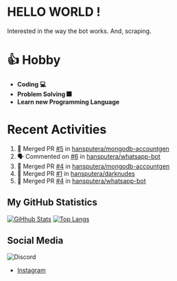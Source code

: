 # HELLO WORLD !
Interested in the way the bot works. And, scraping.

# 👍 Hobby

- **Coding 💻**
- **Problem Solving 🎆**
- **Learn new Programming Language**

# Recent Activities

<!--START_SECTION:activity-->
1. 🎉 Merged PR [#5](https://github.com//hansputera/mongodb-accountgen/pull/5) in [hansputera/mongodb-accountgen](https://github.com//hansputera/mongodb-accountgen)
2. 🗣 Commented on [#6](https://github.com//hansputera/whatsapp-bot/issues/6) in [hansputera/whatsapp-bot](https://github.com//hansputera/whatsapp-bot)
3. 🎉 Merged PR [#4](https://github.com//hansputera/mongodb-accountgen/pull/4) in [hansputera/mongodb-accountgen](https://github.com//hansputera/mongodb-accountgen)
4. 🎉 Merged PR [#1](https://github.com//hansputera/darknudes/pull/1) in [hansputera/darknudes](https://github.com//hansputera/darknudes)
5. 🎉 Merged PR [#4](https://github.com//hansputera/whatsapp-bot/pull/4) in [hansputera/whatsapp-bot](https://github.com//hansputera/whatsapp-bot)
<!--END_SECTION:activity-->

## My GitHub Statistics
[![GiHhub Stats](https://github-readme-stats.vercel.app/api?username=hansputera&show_icons=true&theme=dark)](https://github.com/hansputera)
[![Top Langs](https://github-readme-stats.vercel.app/api/top-langs/?username=hansputera&layout=compact&theme=dark)](https://github.com/hansputera)

## Social Media

![Discord](https://discord.c99.nl/widget/theme-3/642518159013969920.png)
- [Instagram](https://instagram.com/hanif.dwy.putra12)
